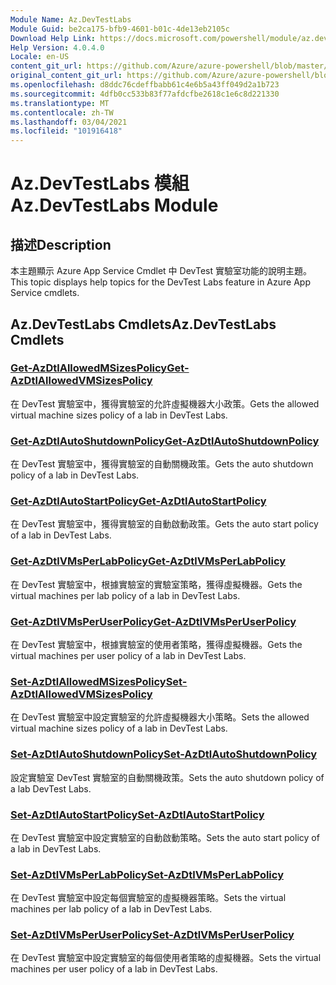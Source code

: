 ```yaml
---
Module Name: Az.DevTestLabs
Module Guid: be2ca175-bfb9-4601-b01c-4de13eb2105c
Download Help Link: https://docs.microsoft.com/powershell/module/az.devtestlabs
Help Version: 4.0.4.0
Locale: en-US
content_git_url: https://github.com/Azure/azure-powershell/blob/master/src/DevTestLabs/DevTestLabs/help/Az.DevTestLabs.md
original_content_git_url: https://github.com/Azure/azure-powershell/blob/master/src/DevTestLabs/DevTestLabs/help/Az.DevTestLabs.md
ms.openlocfilehash: d8ddc76cdeffbabb61c4e6b5a43ff049d2a1b723
ms.sourcegitcommit: 4dfb0cc533b83f77afdcfbe2618c1e6c8d221330
ms.translationtype: MT
ms.contentlocale: zh-TW
ms.lasthandoff: 03/04/2021
ms.locfileid: "101916418"
---
```

# <span data-ttu-id="dd2ab-101">Az.DevTestLabs 模組</span><span class="sxs-lookup"><span data-stu-id="dd2ab-101">Az.DevTestLabs Module</span></span>
## <span data-ttu-id="dd2ab-102">描述</span><span class="sxs-lookup"><span data-stu-id="dd2ab-102">Description</span></span>
<span data-ttu-id="dd2ab-103">本主題顯示 Azure App Service Cmdlet 中 DevTest 實驗室功能的說明主題。</span><span class="sxs-lookup"><span data-stu-id="dd2ab-103">This topic displays help topics for the DevTest Labs feature in Azure App Service cmdlets.</span></span>

## <span data-ttu-id="dd2ab-104">Az.DevTestLabs Cmdlets</span><span class="sxs-lookup"><span data-stu-id="dd2ab-104">Az.DevTestLabs Cmdlets</span></span>
### [<span data-ttu-id="dd2ab-105">Get-AzDtlAllowedMSizesPolicy</span><span class="sxs-lookup"><span data-stu-id="dd2ab-105">Get-AzDtlAllowedVMSizesPolicy</span></span>](Get-AzDtlAllowedVMSizesPolicy.md)
<span data-ttu-id="dd2ab-106">在 DevTest 實驗室中，獲得實驗室的允許虛擬機器大小政策。</span><span class="sxs-lookup"><span data-stu-id="dd2ab-106">Gets the allowed virtual machine sizes policy of a lab in DevTest Labs.</span></span>

### [<span data-ttu-id="dd2ab-107">Get-AzDtlAutoShutdownPolicy</span><span class="sxs-lookup"><span data-stu-id="dd2ab-107">Get-AzDtlAutoShutdownPolicy</span></span>](Get-AzDtlAutoShutdownPolicy.md)
<span data-ttu-id="dd2ab-108">在 DevTest 實驗室中，獲得實驗室的自動關機政策。</span><span class="sxs-lookup"><span data-stu-id="dd2ab-108">Gets the auto shutdown policy of a lab in DevTest Labs.</span></span>

### [<span data-ttu-id="dd2ab-109">Get-AzDtlAutoStartPolicy</span><span class="sxs-lookup"><span data-stu-id="dd2ab-109">Get-AzDtlAutoStartPolicy</span></span>](Get-AzDtlAutoStartPolicy.md)
<span data-ttu-id="dd2ab-110">在 DevTest 實驗室中，獲得實驗室的自動啟動政策。</span><span class="sxs-lookup"><span data-stu-id="dd2ab-110">Gets the auto start policy of a lab in DevTest Labs.</span></span>

### [<span data-ttu-id="dd2ab-111">Get-AzDtlVMsPerLabPolicy</span><span class="sxs-lookup"><span data-stu-id="dd2ab-111">Get-AzDtlVMsPerLabPolicy</span></span>](Get-AzDtlVMsPerLabPolicy.md)
<span data-ttu-id="dd2ab-112">在 DevTest 實驗室中，根據實驗室的實驗室策略，獲得虛擬機器。</span><span class="sxs-lookup"><span data-stu-id="dd2ab-112">Gets the virtual machines per lab policy of a lab in DevTest Labs.</span></span>

### [<span data-ttu-id="dd2ab-113">Get-AzDtlVMsPerUserPolicy</span><span class="sxs-lookup"><span data-stu-id="dd2ab-113">Get-AzDtlVMsPerUserPolicy</span></span>](Get-AzDtlVMsPerUserPolicy.md)
<span data-ttu-id="dd2ab-114">在 DevTest 實驗室中，根據實驗室的使用者策略，獲得虛擬機器。</span><span class="sxs-lookup"><span data-stu-id="dd2ab-114">Gets the virtual machines per user policy of a lab in DevTest Labs.</span></span>

### [<span data-ttu-id="dd2ab-115">Set-AzDtlAllowedMSizesPolicy</span><span class="sxs-lookup"><span data-stu-id="dd2ab-115">Set-AzDtlAllowedVMSizesPolicy</span></span>](Set-AzDtlAllowedVMSizesPolicy.md)
<span data-ttu-id="dd2ab-116">在 DevTest 實驗室中設定實驗室的允許虛擬機器大小策略。</span><span class="sxs-lookup"><span data-stu-id="dd2ab-116">Sets the allowed virtual machine sizes policy of a lab in DevTest Labs.</span></span>

### [<span data-ttu-id="dd2ab-117">Set-AzDtlAutoShutdownPolicy</span><span class="sxs-lookup"><span data-stu-id="dd2ab-117">Set-AzDtlAutoShutdownPolicy</span></span>](Set-AzDtlAutoShutdownPolicy.md)
<span data-ttu-id="dd2ab-118">設定實驗室 DevTest 實驗室的自動關機政策。</span><span class="sxs-lookup"><span data-stu-id="dd2ab-118">Sets the auto shutdown policy of a lab DevTest Labs.</span></span>

### [<span data-ttu-id="dd2ab-119">Set-AzDtlAutoStartPolicy</span><span class="sxs-lookup"><span data-stu-id="dd2ab-119">Set-AzDtlAutoStartPolicy</span></span>](Set-AzDtlAutoStartPolicy.md)
<span data-ttu-id="dd2ab-120">在 DevTest 實驗室中設定實驗室的自動啟動策略。</span><span class="sxs-lookup"><span data-stu-id="dd2ab-120">Sets the auto start policy of a lab in DevTest Labs.</span></span>

### [<span data-ttu-id="dd2ab-121">Set-AzDtlVMsPerLabPolicy</span><span class="sxs-lookup"><span data-stu-id="dd2ab-121">Set-AzDtlVMsPerLabPolicy</span></span>](Set-AzDtlVMsPerLabPolicy.md)
<span data-ttu-id="dd2ab-122">在 DevTest 實驗室中設定每個實驗室的虛擬機器策略。</span><span class="sxs-lookup"><span data-stu-id="dd2ab-122">Sets the virtual machines per lab policy of a lab in DevTest Labs.</span></span>

### [<span data-ttu-id="dd2ab-123">Set-AzDtlVMsPerUserPolicy</span><span class="sxs-lookup"><span data-stu-id="dd2ab-123">Set-AzDtlVMsPerUserPolicy</span></span>](Set-AzDtlVMsPerUserPolicy.md)
<span data-ttu-id="dd2ab-124">在 DevTest 實驗室中設定實驗室的每個使用者策略的虛擬機器。</span><span class="sxs-lookup"><span data-stu-id="dd2ab-124">Sets the virtual machines per user policy of a lab in DevTest Labs.</span></span>

